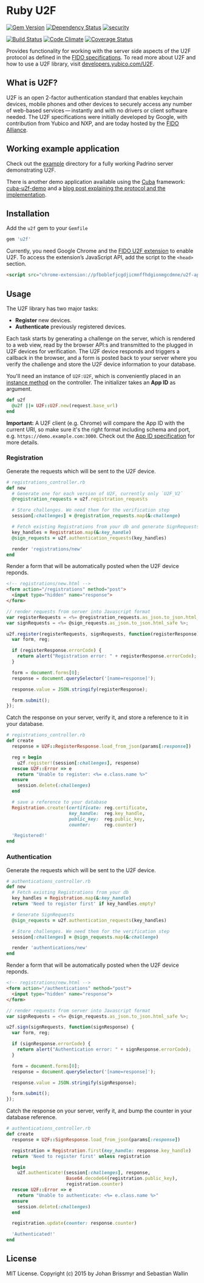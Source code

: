 # Ruby U2F

[![Gem Version](https://badge.fury.io/rb/u2f.png)](http://badge.fury.io/rb/u2f)
[![Dependency Status](https://gemnasium.com/castle/ruby-u2f.svg)](https://gemnasium.com/castle/ruby-u2f)
[![security](https://hakiri.io/github/castle/ruby-u2f/master.svg)](https://hakiri.io/github/castle/ruby-u2f/master)

[![Build Status](https://travis-ci.org/castle/ruby-u2f.png)](https://travis-ci.org/castle/ruby-u2f)
[![Code Climate](https://codeclimate.com/github/castle/ruby-u2f/badges/gpa.svg)](https://codeclimate.com/github/castle/ruby-u2f)
[![Coverage Status](https://img.shields.io/coveralls/castle/ruby-u2f.svg)](https://coveralls.io/r/castle/ruby-u2f)

Provides functionality for working with the server side aspects of the U2F
protocol as defined in the [FIDO specifications](http://fidoalliance.org/specifications/download). To read more about U2F and how to use a U2F library, visit [developers.yubico.com/U2F](http://developers.yubico.com/U2F).

## What is U2F?

U2F is an open 2-factor authentication standard that enables keychain devices, mobile phones and other devices to securely access any number of web-based services — instantly and with no drivers or client software needed. The U2F specifications were initially developed by Google, with contribution from Yubico and NXP, and are today hosted by the [FIDO Alliance](https://fidoalliance.org/).

## Working example application

Check out the [example](https://github.com/castle/ruby-u2f/tree/master/example) directory for a fully working Padrino server demonstrating U2F.

There is another demo application available using the [Cuba](https://github.com/soveran/cuba) framework: [cuba-u2f-demo](https://github.com/badboy/cuba-u2f-demo) and a [blog post explaining the protocol and the implementation](http://fnordig.de/2015/03/06/u2f-demo-application/).

## Installation

Add the `u2f` gem to your `Gemfile`

```ruby
gem 'u2f'
```

Currently, you need Google Chrome and the [FIDO U2F extension](https://chrome.google.com/webstore/detail/fido-u2f-universal-2nd-fa/pfboblefjcgdjicmnffhdgionmgcdmne) to enable U2F. To access the extension’s JavaScript API, add the script to the `<head>` section.

```html
<script src="chrome-extension://pfboblefjcgdjicmnffhdgionmgcdmne/u2f-api.js"></script>
```

## Usage

The U2F library has two major tasks:

- **Register** new devices.
- **Authenticate** previously registered devices.

Each task starts by generating a challenge on the server, which is rendered to a web view, read by the browser API:s and transmitted to the plugged in U2F devices for verification. The U2F device responds and triggers a callback in the browser, and a form is posted back to your server where you verify the challenge and store the U2F device information to your database.

You'll need an instance of `U2F:U2F`, which is conveniently placed in an [instance method](https://github.com/castle/ruby-u2f/blob/master/example/app/helpers/helpers.rb) on the controller. The initializer takes an **App ID** as argument.

```ruby
def u2f
  @u2f ||= U2F::U2F.new(request.base_url)
end
```

**Important:** A U2F client (e.g. Chrome) will compare the App ID with the current URI, so make sure it's the right format including schema and port, e.g. `https://demo.example.com:3000`. Check out the [App ID specification](https://developers.yubico.com/U2F/App_ID.html) for more details.

### Registration

Generate the requests which will be sent to the U2F device.

```ruby
# registrations_controller.rb
def new
  # Generate one for each version of U2F, currently only `U2F_V2`
  @registration_requests = u2f.registration_requests

  # Store challenges. We need them for the verification step
  session[:challenges] = @registration_requests.map(&:challenge)

  # Fetch existing Registrations from your db and generate SignRequests
  key_handles = Registration.map(&:key_handle)
  @sign_requests = u2f.authentication_requests(key_handles)

  render 'registrations/new'
end
```

Render a form that will be automatically posted when the U2F device reponds.

```html
<!-- registrations/new.html -->
<form action="/registrations" method="post">
  <input type="hidden" name="response">
</form>
```

```javascript
// render requests from server into Javascript format
var registerRequests = <%= @registration_requests.as_json.to_json.html_safe %>;
var signRequests = <%= @sign_requests.as_json.to_json.html_safe %>;

u2f.register(registerRequests, signRequests, function(registerResponse) {
  var form, reg;

  if (registerResponse.errorCode) {
    return alert("Registration error: " + registerResponse.errorCode);
  }

  form = document.forms[0];
  response = document.querySelector('[name=response]');

  response.value = JSON.stringify(registerResponse);

  form.submit();
});
```

Catch the response on your server, verify it, and store a reference to it in your database.

```ruby
# registrations_controller.rb
def create
  response = U2F::RegisterResponse.load_from_json(params[:response])

  reg = begin
    u2f.register!(session[:challenges], response)
  rescue U2F::Error => e
    return "Unable to register: <%= e.class.name %>"
  ensure
    session.delete(:challenges)
  end

  # save a reference to your database
  Registration.create!(certificate: reg.certificate,
                       key_handle:  reg.key_handle,
                       public_key:  reg.public_key,
                       counter:     reg.counter)

  'Registered!'
end
```

### Authentication

Generate the requests which will be sent to the U2F device.

```ruby
# authentications_controller.rb
def new
  # Fetch existing Registrations from your db
  key_handles = Registration.map(&:key_handle)
  return 'Need to register first' if key_handles.empty?

  # Generate SignRequests
  @sign_requests = u2f.authentication_requests(key_handles)

  # Store challenges. We need them for the verification step
  session[:challenges] = @sign_requests.map(&:challenge)

  render 'authentications/new'
end
```

Render a form that will be automatically posted when the U2F device reponds.

```html
<!-- registrations/new.html -->
<form action="/authentications" method="post">
  <input type="hidden" name="response">
</form>
```

```javascript
// render requests from server into Javascript format
var signRequests = <%= @sign_requests.as_json.to_json.html_safe %>;

u2f.sign(signRequests, function(signResponse) {
  var form, reg;

  if (signResponse.errorCode) {
    return alert("Authentication error: " + signResponse.errorCode);
  }

  form = document.forms[0];
  response = document.querySelector('[name=response]');

  response.value = JSON.stringify(signResponse);

  form.submit();
});
```

Catch the response on your server, verify it, and bump the counter in your database reference.

```ruby
# authentications_controller.rb
def create
  response = U2F::SignResponse.load_from_json(params[:response])

  registration = Registration.first(key_handle: response.key_handle)
  return 'Need to register first' unless registration

  begin
    u2f.authenticate!(session[:challenges], response,
                      Base64.decode64(registration.public_key), 
                      registration.counter)
  rescue U2F::Error => e
    return "Unable to authenticate: <%= e.class.name %>"
  ensure
    session.delete(:challenges)
  end

  registration.update(counter: response.counter)

  'Authenticated!'
end
```

## License

MIT License. Copyright (c) 2015 by Johan Brissmyr and Sebastian Wallin
